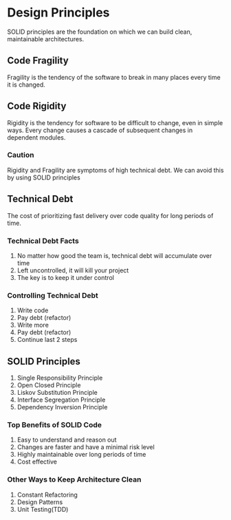 # Design Principles
SOLID principles are the foundation on which we can build clean, maintainable architectures.

## Code Fragility
Fragility is the tendency of the software to break in many places every time it is changed.

## Code Rigidity
Rigidity is the tendency for software to be difficult to change, even in simple ways.
Every change causes a cascade of subsequent changes in dependent modules.

### Caution
Rigidity and Fragility are symptoms of high technical debt. 
We can avoid this by using SOLID principles

## Technical Debt
The cost of prioritizing fast delivery over code quality for long periods of time.

### Technical Debt Facts
1. No matter how good the team is, technical debt will accumulate over time
2. Left uncontrolled, it will kill your project
3. The key is to keep it under control

### Controlling Technical Debt
1. Write code
2. Pay debt (refactor)
3. Write more
4. Pay debt (refactor)
5. Continue last 2 steps

## SOLID Principles
1. Single Responsibility Principle
2. Open Closed Principle
3. Liskov Substitution Principle
4. Interface Segregation Principle
5. Dependency Inversion Principle

### Top Benefits of SOLID Code
1. Easy to understand and reason out
2. Changes are faster and have a minimal risk level
3. Highly maintainable over long periods of time
4. Cost effective

### Other Ways to Keep Architecture Clean
1. Constant Refactoring
2. Design Patterns
3. Unit Testing(TDD)

